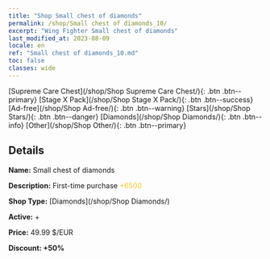 ```yaml
---
title: "Shop Small chest of diamonds"
permalink: /shop/Small chest of diamonds_10/
excerpt: "Wing Fighter Small chest of diamonds"
last_modified_at: 2023-08-09
locale: en
ref: "Small chest of diamonds_10.md"
toc: false
classes: wide
---
```



  [Supreme Care Chest](/shop/Shop Supreme Care Chest/){: .btn .btn--primary}   [Stage X Pack](/shop/Shop Stage X Pack/){: .btn .btn--success}   [Ad-free](/shop/Shop Ad-free/){: .btn .btn--warning}   [Stars](/shop/Shop Stars/){: .btn .btn--danger}   [Diamonds](/shop/Shop Diamonds/){: .btn .btn--info}   [Other](/shop/Shop Other/){: .btn .btn--primary} 

## Details

 **Name:** Small chest of diamonds 

 **Description:** First-time purchase <span style="color: #FFC926">+6500</span><br/><span style="color: #000000;"></span>

 **Shop Type:** [Diamonds](/shop/Shop Diamonds/)

 **Active:** + 

 **Price:** 49.99 $/EUR 

 **Discount: +50%** 


